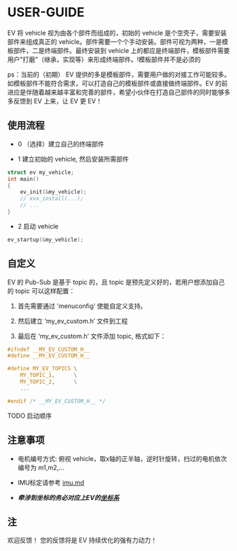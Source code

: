 # USER-GUIDE

EV 将 vehicle 视为由各个部件而组成的，初始的 vehicle 是个空壳子，需要安装部件来组成真正的 vehicle。部件需要一个个手动安装。部件可视为两种，一是模板部件，二是终端部件。最终安装到 vehicle 上的都应是终端部件，模板部件需要用户"打磨"（继承，实现等）来形成终端部件。!模板部件并不是必须的

ps：当前的（初期） EV 提供的多是模板部件，需要用户做的对接工作可能较多。如模板部件不能符合需求，可以打造自己的模板部件或直接做终端部件。EV 的前进应是伴随着越来越丰富和完善的部件，希望小伙伴在打造自己部件的同时能够多多反馈到 EV 上来，让 EV 更 EV！

## 使用流程

- 0 （选择）建立自己的终端部件

- 1 建立初始的 vehicle, 然后安装所需部件

```c
struct ev my_vehicle;
int main()
{
    ev_init(&my_vehicle);
    // xxx_install(...);
    // ...
}
```

- 2 启动 vehicle

```c
ev_startup(&my_vehicle);
```

## 自定义

EV 的 Pub-Sub 是基于 topic 的，且 topic 是预先定义好的，若用户想添加自己的 topic 可以这样配置：

1. 首先需要通过 'menuconfig' 使能自定义支持。

2. 然后建立 ‘my_ev_custom.h’ 文件到工程

3. 最后在 ‘my_ev_custom.h’ 文件添加 topic, 格式如下：
```c
#ifndef __MY_EV_CUSTOM_H__
#define __MY_EV_CUSTOM_H__

#define MY_EV_TOPICS \
    MY_TOPIC_1,      \
    MY_TOPIC_2,      \
    ...

#endif /* __MY_EV_CUSTOM_H__ */
```

TODO 启动顺序

## 注意事项

- 电机编号方式: 俯视 vehicle，取x轴的正半轴，逆时针旋转，扫过的电机依次编号为 m1,m2,...

- IMU标定请参考 [imu.md](./imu.md)

- *__牵涉到坐标的务必对应上EV的[坐标系](./figures/6.jpg)__*

## 注

欢迎反馈！ 您的反馈将是 EV 持续优化的强有力动力！
